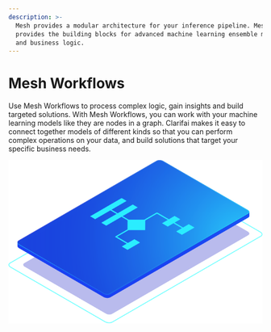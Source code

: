 ```yaml
---
description: >-
  Mesh provides a modular architecture for your inference pipeline. Mesh
  provides the building blocks for advanced machine learning ensemble modeling
  and business logic.
---
```


# Mesh Workflows

Use Mesh Workflows to process complex logic, gain insights and build targeted solutions. With Mesh Workflows, you can work with your machine learning models like they are nodes in a graph. Clarifai makes it easy to connect together models of different kinds so that you can perform complex operations on your data, and build solutions that target your specific business needs.

![](../../.gitbook/assets/mesh.svg)

